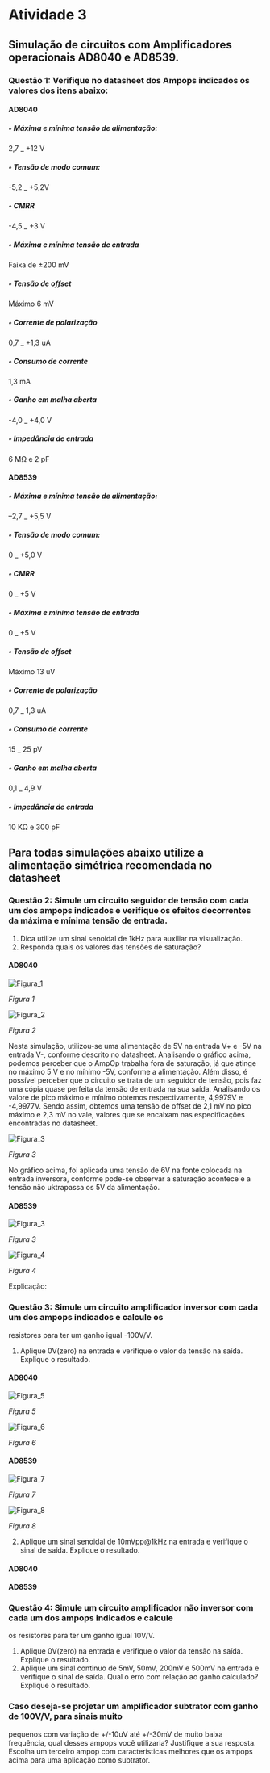 # Atividade 3

## Simulação de circuitos com Amplificadores operacionais AD8040 e AD8539.
### Questão 1: Verifique no datasheet dos Ampops indicados os valores dos itens abaixo:

#### AD8040

##### ◦ Máxima e mínima tensão de alimentação:
  2,7 _ +12 V
##### ◦ Tensão de modo comum:
  -5,2 _ +5,2V
##### ◦ CMRR
  -4,5 _ +3 V
##### ◦ Máxima e mínima tensão de entrada
  Faixa de ±200 mV
##### ◦ Tensão de offset
  Máximo 6 mV
##### ◦ Corrente de polarização
  0,7 _ +1,3 uA
##### ◦ Consumo de corrente
  1,3 mA
##### ◦ Ganho em malha aberta
  -4,0 _ +4,0 V
##### ◦ Impedância de entrada
  6 MΩ e 2 pF
  
#### AD8539

##### ◦ Máxima e mínima tensão de alimentação:
  –2,7 _ +5,5 V
##### ◦ Tensão de modo comum:
  0 _ +5,0 V
##### ◦ CMRR
  0 _ +5 V
##### ◦ Máxima e mínima tensão de entrada
  0 _ +5 V
##### ◦ Tensão de offset
  Máximo 13 uV
##### ◦ Corrente de polarização
  0,7 _ 1,3 uA
##### ◦ Consumo de corrente
  15 _ 25 pV
##### ◦ Ganho em malha aberta
  0,1 _ 4,9 V
##### ◦ Impedância de entrada
  10 KΩ e 300 pF
  
## Para todas simulações abaixo utilize a alimentação simétrica recomendada no datasheet
 
### Questão 2: Simule um circuito seguidor de tensão com cada um dos ampops indicados e verifique os efeitos decorrentes da máxima e mínima tensão de entrada.
1. Dica utilize um sinal senoidal de 1kHz para auxiliar na visualização.
2. Responda quais os valores das tensões de saturação?

#### AD8040

![Figura_1](https://github.com/Hentherlyn-Walter/ELN22104_2020_2/blob/main/Hentherlyn%20Walter/Atividade_3/Imagens/Quest%C3%A3o%201.1.JPG)

_Figura 1_

![Figura_2](https://github.com/Hentherlyn-Walter/ELN22104_2020_2/blob/main/Hentherlyn%20Walter/Atividade_3/Imagens/Quest%C3%A3o%201%20-%20AD8539%20com%204V%20-%20gr%C3%A1fico.JPG)

_Figura 2_

Nesta simulação, utilizou-se uma alimentação de 5V na entrada V+ e -5V na entrada V-, conforme descrito no datasheet. Analisando o gráfico acima, podemos perceber que o AmpOp trabalha fora de saturação, já que atinge no máximo 5 V e no mínimo -5V, conforme a alimentação. Além disso, é possível perceber que o circuito se trata de um seguidor de tensão, pois faz uma cópia quase perfeita da tensão de entrada na sua saída. Analisando os valore de pico máximo e mínimo obtemos respectivamente, 4,9979V e -4,9977V. Sendo assim, obtemos uma tensão de offset de 2,1 mV no pico máximo e 2,3 mV no vale, valores que se encaixam nas especificações encontradas no datasheet.

![Figura_3](https://github.com/Hentherlyn-Walter/ELN22104_2020_2/blob/main/Hentherlyn%20Walter/Atividade_3/Imagens/Gr%C3%A1fico%20Quest%C3%A3o%201.1.JPG)

_Figura 3_

No gráfico acima, foi aplicada uma tensão de 6V na fonte colocada na entrada inversora, conforme pode-se observar a saturação acontece e a tensão não uktrapassa os 5V da alimentação.

#### AD8539

![Figura_3](https://github.com/Hentherlyn-Walter/ELN22104_2020_2/blob/main/Hentherlyn%20Walter/Atividade_3/Imagens/Quest%C3%A3o%201%20-%20AD8539%20com%204V.JPG)

_Figura 3_

![Figura_4](https://github.com/Hentherlyn-Walter/ELN22104_2020_2/blob/main/Hentherlyn%20Walter/Atividade_3/Imagens/Quest%C3%A3o%201%20-%20AD8539%20com%204V%20-%20gr%C3%A1fico.JPG)

_Figura 4_

Explicação:

### Questão 3: Simule um circuito amplificador inversor com cada um dos ampops indicados e calcule os
resistores para ter um ganho igual -100V/V.
1. Aplique 0V(zero) na entrada e verifique o valor da tensão na saída. Explique o resultado.

#### AD8040

![Figura_5](https://github.com/Hentherlyn-Walter/ELN22104_2020_2/blob/main/Hentherlyn%20Walter/Atividade_3/Imagens/Quest%C3%A3o%202%20-%20AD8040%20com%200V.JPG)

_Figura 5_

![Figura_6](https://github.com/Hentherlyn-Walter/ELN22104_2020_2/blob/main/Hentherlyn%20Walter/Atividade_3/Imagens/Quest%C3%A3o%202%20-%20AD8040%20com%200V%20-%20grafico.JPG)

_Figura 6_

#### AD8539

![Figura_7](https://github.com/Hentherlyn-Walter/ELN22104_2020_2/blob/main/Hentherlyn%20Walter/Atividade_3/Imagens/Quest%C3%A3o%202%20-%20AD8539%20com%200V.JPG)

_Figura 7_

![Figura_8](https://github.com/Hentherlyn-Walter/ELN22104_2020_2/blob/main/Hentherlyn%20Walter/Atividade_3/Imagens/Quest%C3%A3o%202%20-%20AD8539%20com%200V%20-%20grafico.JPG)

_Figura 8_

2. Aplique um sinal senoidal de 10mVpp@1kHz na entrada e verifique o sinal de saída.
Explique o resultado.

#### AD8040

#### AD8539



### Questão 4: Simule um circuito amplificador não inversor com cada um dos ampops indicados e calcule
os resistores para ter um ganho igual 10V/V.
1. Aplique 0V(zero) na entrada e verifique o valor da tensão na saída. Explique o resultado.
2. Aplique um sinal continuo de 5mV, 50mV, 200mV e 500mV na entrada e verifique o sinal
de saída. Qual o erro com relação ao ganho calculado? Explique o resultado.

### Caso deseja-se projetar um amplificador subtrator com ganho de 100V/V, para sinais muito
pequenos com variação de +/-10uV até +/-30mV de muito baixa frequência, qual desses ampops
você utilizaria? Justifique a sua resposta.
Escolha um terceiro ampop com características melhores que os ampops acima para uma aplicação
como subtrator.
